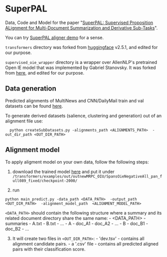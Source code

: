 # SuperPAL

Data, Code and Model for the paper "[SuperPAL: Supervised Proposition ALignment for Multi-Document Summarization and Derivative Sub-Tasks](https://arxiv.org/abs/2009.00590)".

You can try [SuperPAL aligner demo](https://nlp.biu.ac.il/~ernstor1/SuperPAL_IU/) for a sense.

`transformers` directory was forked from [huggingface](https://github.com/huggingface/transformers) v2.5.1, and edited for our purpose.

`supervised_oie_wrapper` directory is a wrapper over AllenNLP's pretrained Open IE model that was implemented by Gabriel Stanovsky. It was forked from [here](https://github.com/gabrielStanovsky/supervised_oie_wrapper), and edited for our purpose.

## Data generation ##

Predicted alignments of MultiNews and CNN/DailyMail train and val datasets can be found [here](https://drive.google.com/drive/folders/1JnRrdbENzBLpbae5ZIKmil1fuZhm2toc?usp=sharing).

To generate derived datasets (salience, clustering and generation) out of an alignment file use:
```
  python createSubDatasets.py -alignments_path <ALIGNMENTS_PATH>  -out_dir_path <OUT_DIR_PATH>
```

## Alignment model ##
To apply aligment model on your own data, follow the following steps:
  1. download the trained model [here](https://drive.google.com/drive/folders/1kTaZQVxUm-RWbF71QpOue5xDuV7-IP2i?usp=sharing) and put it under       `/transformers/examples/out/outnewMRPC_OIU/SpansOieNegativeAll_pan_full089_fixed/checkpoint-2000/`

  2. run
  ```
  python main_predict.py -data_path <DATA_PATH>  -output_path <OUT_DIR_PATH>  -alignment_model_path  <ALIGNMENT_MODEL_PATH>
  ```
  `<DATA_PATH>` should contain the following structure where a summary and its related document directory share the same name:
      - <DATA_PATH>
        - summaries
          - A.txt
          - B.txt
          - ...
        - A
          - doc_A1
          - doc_A2
          - ...
        - B
          - doc_B1
          - doc_B2
          - ...
         
  3. It will create two files in `<OUT_DIR_PATH>`:
    - 'dev.tsv' - contains all alignment candidate pairs.
    - a '.csv' file - contains all predicted aligned pairs with their classification score.
